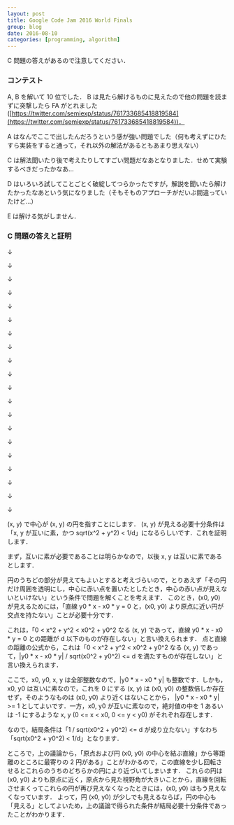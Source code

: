 ```yaml
---
layout: post
title: Google Code Jam 2016 World Finals
group: blog
date: 2016-08-10
categories: [programming, algorithm]
---
```


C 問題の答えがあるので注意してください．

### コンテスト
A, B を解いて 10 位でした．
B は見たら解けるものに見えたので他の問題を読まずに突撃したら FA がとれました ([https://twitter.com/semiexp/status/761733685418819584](https://twitter.com/semiexp/status/761733685418819584))．

A はなんでここで出したんだろうという感が強い問題でした（何も考えずにひたすら実装をすると通って，それ以外の解法があるともあまり思えない）

C は解法聞いたり後で考えたりしてすごい問題だなあとなりました．せめて実験するべきだったかなあ…

D はいろいろ試してことごとく破綻してつらかったですが，解説を聞いたら解けたかったなあという気になりました（そもそものアプローチがだいぶ間違っていたけど…）

E は解ける気がしません．

### C 問題の答えと証明
↓

↓

↓

↓

↓

↓

↓

↓

↓

↓

↓

↓

↓

↓

↓

↓

↓

↓

↓

↓

(x, y) で中心が (x, y) の円を指すことにします．
(x, y) が見える必要十分条件は「x, y が互いに素，かつ sqrt(x^2 + y^2) < 1/d」になるらしいです．これを証明します．

まず，互いに素が必要であることは明らかなので，以後 x, y は互いに素であるとします．

円のうちどの部分が見えてもよいとすると考えづらいので，とりあえず「その円だけ周囲を透明にし，中心に赤い点を置いたとしたとき，中心の赤い点が見えないといけない」という条件で問題を解くことを考えます．
このとき，(x0, y0) が見えるためには，「直線 y0 * x - x0 * y = 0 と，(x0, y0) より原点に近い円が交点を持たない」ことが必要十分です．

これは，「0 < x^2 + y^2 < x0^2 + y0^2 なる (x, y) であって，直線 y0 * x - x0 * y = 0 との距離が d 以下のものが存在しない」と言い換えられます．
点と直線の距離の公式から，これは「0 < x^2 + y^2 < x0^2 + y0^2 なる (x, y) であって，|y0 * x - x0 * y| / sqrt(x0^2 + y0^2) <= d を満たすものが存在しない」と言い換えられます．

ここで，x0, y0, x, y は全部整数なので，\|y0 * x - x0 * y\| も整数です．しかも，x0, y0 は互いに素なので，これを 0 にする (x, y) は (x0, y0) の整数倍しか存在せず，そのようなものは (x0, y0) より近くはないことから，
\|y0 * x - x0 * y\| >= 1 としてよいです．一方，x0, y0 が互いに素なので，絶対値の中を 1 あるいは -1 にするような x, y (0 <= x < x0, 0 <= y < y0) がそれぞれ存在します．

なので，結局条件は「1 / sqrt(x0^2 + y0^2) <= d が成り立たない」すなわち「sqrt(x0^2 + y0^2) < 1/d」となります．

ところで，上の議論から，「原点および円 (x0, y0) の中心を結ぶ直線」から等距離のところに最寄りの 2 円がある」ことがわかるので，この直線を少し回転させるとこれらのうちのどちらかの円により近づいてしまいます．
これらの円は (x0, y0) よりも原点に近く，原点から見た視野角が大きいことから，直線を回転させまくってこれらの円が再び見えなくなったときには，(x0, y0) はもう見えなくなっています．
よって，円 (x0, y0) が少しでも見えるならば，円の中心も「見える」としてよいため，上の議論で得られた条件が結局必要十分条件であったことがわかります．
